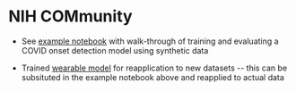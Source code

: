 # NIH COMmunity 

* See [example notebook](./0__example_notebook.ipynb) with walk-through of training and evaluating a COVID onset detection model using synthetic data

* Trained [wearable model](./trained_models/wearable_model.json) for reapplication to new datasets -- this can be subsituted in the example notebook above and reapplied to actual data
